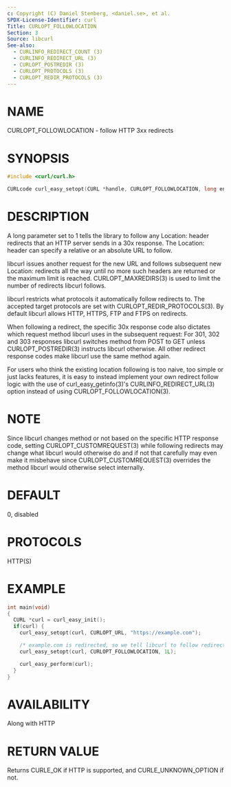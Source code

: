 ```yaml
---
c: Copyright (C) Daniel Stenberg, <daniel.se>, et al.
SPDX-License-Identifier: curl
Title: CURLOPT_FOLLOWLOCATION
Section: 3
Source: libcurl
See-also:
  - CURLINFO_REDIRECT_COUNT (3)
  - CURLINFO_REDIRECT_URL (3)
  - CURLOPT_POSTREDIR (3)
  - CURLOPT_PROTOCOLS (3)
  - CURLOPT_REDIR_PROTOCOLS (3)
---
```


# NAME

CURLOPT_FOLLOWLOCATION - follow HTTP 3xx redirects

# SYNOPSIS

~~~c
#include <curl/curl.h>

CURLcode curl_easy_setopt(CURL *handle, CURLOPT_FOLLOWLOCATION, long enable);
~~~

# DESCRIPTION

A long parameter set to 1 tells the library to follow any Location: header
redirects that an HTTP server sends in a 30x response. The Location: header
can specify a relative or an absolute URL to follow.

libcurl issues another request for the new URL and follows subsequent new
Location: redirects all the way until no more such headers are returned or the
maximum limit is reached. CURLOPT_MAXREDIRS(3) is used to limit the
number of redirects libcurl follows.

libcurl restricts what protocols it automatically follow redirects to. The
accepted target protocols are set with CURLOPT_REDIR_PROTOCOLS(3). By
default libcurl allows HTTP, HTTPS, FTP and FTPS on redirects.

When following a redirect, the specific 30x response code also dictates which
request method libcurl uses in the subsequent request: For 301, 302 and 303
responses libcurl switches method from POST to GET unless
CURLOPT_POSTREDIR(3) instructs libcurl otherwise. All other redirect
response codes make libcurl use the same method again.

For users who think the existing location following is too naive, too simple
or just lacks features, it is easy to instead implement your own redirect
follow logic with the use of curl_easy_getinfo(3)'s
CURLINFO_REDIRECT_URL(3) option instead of using
CURLOPT_FOLLOWLOCATION(3).

# NOTE

Since libcurl changes method or not based on the specific HTTP response code,
setting CURLOPT_CUSTOMREQUEST(3) while following redirects may change
what libcurl would otherwise do and if not that carefully may even make it
misbehave since CURLOPT_CUSTOMREQUEST(3) overrides the method libcurl
would otherwise select internally.

# DEFAULT

0, disabled

# PROTOCOLS

HTTP(S)

# EXAMPLE

~~~c
int main(void)
{
  CURL *curl = curl_easy_init();
  if(curl) {
    curl_easy_setopt(curl, CURLOPT_URL, "https://example.com");

    /* example.com is redirected, so we tell libcurl to follow redirection */
    curl_easy_setopt(curl, CURLOPT_FOLLOWLOCATION, 1L);

    curl_easy_perform(curl);
  }
}
~~~

# AVAILABILITY

Along with HTTP

# RETURN VALUE

Returns CURLE_OK if HTTP is supported, and CURLE_UNKNOWN_OPTION if not.
